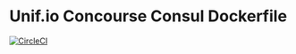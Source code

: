 # Unif.io Concourse Consul Dockerfile
[![CircleCI](https://circleci.com/gh/unifio/dockerfile-concourse-consul.svg?style=svg)](https://circleci.com/gh/unifio/dockerfile-concourse-consul)